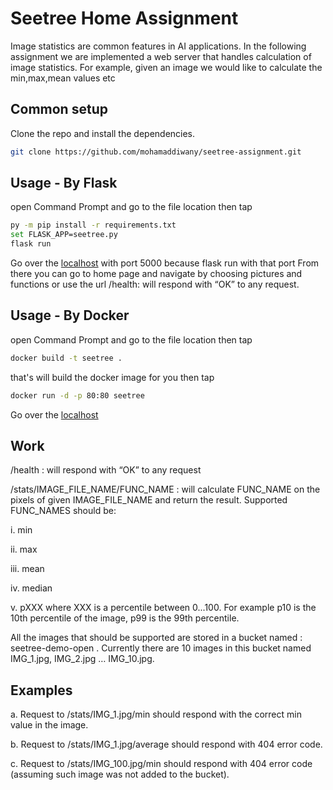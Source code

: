 # Seetree Home Assignment
Image statistics are common features in AI applications.
In the following assignment we are implemented a web server that handles
calculation of image statistics. For example, given an image we would like to calculate the
min,max,mean values etc

## Common setup
Clone the repo and install the dependencies.
```bash
git clone https://github.com/mohamaddiwany/seetree-assignment.git
```

## Usage - By Flask

open Command Prompt and go to the file location then tap 
```bash
py -m pip install -r requirements.txt
set FLASK_APP=seetree.py
flask run
```
Go over the [localhost](https://127.0.0.0:5000) with port 5000 because flask run with that port
From there you can go to home page and navigate by choosing pictures and functions or use the url
/health: will respond with “OK” to any request.
## Usage - By Docker

open Command Prompt and go to the file location then tap
```bash
docker build -t seetree .
```
that's will build the docker image for you then tap
```bash
docker run -d -p 80:80 seetree
```
Go over the [localhost](https://127.0.0.0)
## Work
/health : will respond with “OK” to any request

/stats/IMAGE_FILE_NAME/FUNC_NAME : will calculate FUNC_NAME on the
pixels of given IMAGE_FILE_NAME and return the result.
Supported FUNC_NAMES should be:

i. min

ii. max

iii. mean

iv. median

v. pXXX where XXX is a percentile between 0...100. For example p10 is the
10th percentile of the image, p99 is the 99th percentile.

All the images that should be supported are stored in a bucket named :
seetree-demo-open .
Currently there are 10 images in this bucket named IMG_1.jpg, IMG_2.jpg …
IMG_10.jpg. 

## Examples
a. Request to /stats/IMG_1.jpg/min should respond with the correct min value in the
image.

b. Request to /stats/IMG_1.jpg/average should respond with 404 error code.

c. Request to /stats/IMG_100.jpg/min should respond with 404 error code
(assuming such image was not added to the bucket).


